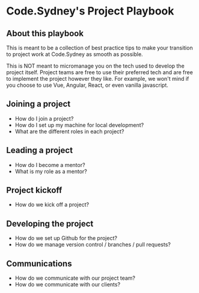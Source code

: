 # Code.Sydney's Project Playbook

## About this playbook

This is meant to be a collection of best practice tips to make your transition to project work at Code.Sydney as smooth as possible. 

This is NOT meant to micromanage you on the tech used to develop the project itself. Project teams are free to use their preferred tech and are free to implement the project however they like. For example, we won't mind if you choose to use Vue, Angular, React, or even vanilla javascript.

## Joining a project 
- How do I join a project? 
- How do I set up my machine for local development? 
- What are the different roles in each project? 

## Leading a project
- How do I become a mentor?
- What is my role as a mentor? 

## Project kickoff
- How do we kick off a project? 

## Developing the project 
- How do we set up Github for the project? 
- How do we manage version control / branches / pull requests? 

## Communications
- How do we communicate with our project team? 
- How do we communicate with our clients? 
